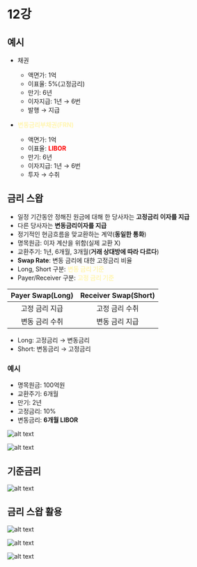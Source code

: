 # 12강

## 예시

- 채권
    + 액면가: 1억
    + 이표율: 5%(고정금리)
    + 만기: 6년
    + 이자지급: 1년 → 6번
    + 발행 → 지급

- <span style="color:#fff5b1">**변동금리부채권(FRN)**</span>
    + 액면가: 1억
    + 이표율: <span style="color:red">**LIBOR**</span>
    + 만기: 6년
    + 이자지급: 1년 → 6번
    + 투자 → 수취


## 금리 스왑
- 일정 기간동안 정해진 원금에 대해 한 당사자는 **고정금리 이자를 지급**
- 다른 당사자는 **변동금리이자를 지급**
- 정기적인 현금흐름을 맞교환하는 계약(**동일한 통화**)
- 명목원금: 이자 계산을 위함(실제 교환 X)
- 교환주기: 1년, 6개월, 3개월(**거래 상대방에 따라 다르다**)
- **Swap Rate**: 변동 금리에 대한 고정금리 비율
- Long, Short 구분: <span style="color:#fff5b1">**변동 금리 기준**</span>
- Payer/Receiver 구분: <span style="color:#fff5b1">**고정 금리 기준**</span>

| Payer Swap(Long) | Receiver Swap(Short) |
|:----------------:|:--------------------:|
| 고정 금리 지급     | 고정 금리 수취         |
| 변동 금리 수취     | 변동 금리 지급         |

- Long: 고정금리 → 변동금리
- Short: 변동금리 → 고정금리

### 예시
- 명목원금: 100억원
- 교환주기: 6개월
- 만기: 2년
- 고정금리: 10%
- 변동금리: **6개월 LIBOR**

![alt text](./img/12_표준금리스왑.png)

![alt text](./img/12_표준금리스왑_2.png)

## 기준금리

![alt text](./img/12_기준금리_설명.png)

## 금리 스왑 활용

![alt text](./img/12_조달비용_절감.png)

![alt text](./img/12_금리_리스크_헤지.png)

![alt text](./img/12_금리_리스크_헤지_2.png)